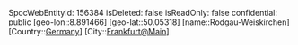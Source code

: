 ﻿---
location: [50.05318,8.891466]
type: Station
tags:
- geo/Station

---
SpocWebEntityId: 156384
isDeleted: false
isReadOnly: false
confidential: public
[geo-lon::8.891466]
[geo-lat::50.05318]
[name::Rodgau-Weiskirchen]
[Country::[Germany](geo/Continent/Europe/Germany.md)]
[City::[Frankfurt@Main](geo/Continent/Europe/Germany/Hessen/Frankfurt@Main.md)]

